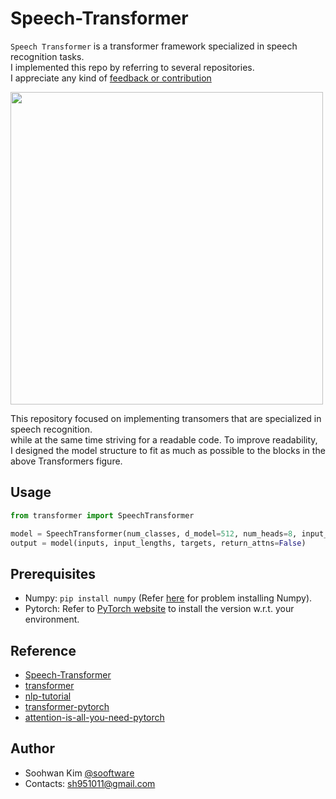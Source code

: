 # Speech-Transformer
  
`Speech Transformer` is a transformer framework specialized in speech recognition tasks.  
I implemented this repo by referring to several repositories.  
I appreciate any kind of [feedback or contribution](https://github.com/sooftware/Speech-Transformer/issues)  
  
<img src="https://user-images.githubusercontent.com/42150335/90434869-17e41400-e109-11ea-9738-9a4a53f884c7.png" width=500>
  
This repository focused on implementing transomers that are specialized in speech recognition.  
while at the same time striving for a readable code. To improve readability,  
I designed the model structure to fit as much as possible to the blocks in the above Transformers figure.  
  
## Usage
```python
from transformer import SpeechTransformer

model = SpeechTransformer(num_classes, d_model=512, num_heads=8, input_dim=80, extractor='vgg')
output = model(inputs, input_lengths, targets, return_attns=False)
```
  
## Prerequisites
  
* Numpy: `pip install numpy` (Refer [here](https://github.com/numpy/numpy) for problem installing Numpy).
* Pytorch: Refer to [PyTorch website](http://pytorch.org/) to install the version w.r.t. your environment.   
  
## Reference  
  
* [Speech-Transformer](https://github.com/kaituoxu/Speech-Transformer)
* [transformer](https://github.com/JayParks/transformer)
* [nlp-tutorial](https://github.com/graykode/nlp-tutorial)
* [transformer-pytorch](https://github.com/dreamgonfly/transformer-pytorch)
* [attention-is-all-you-need-pytorch](https://github.com/jadore801120/attention-is-all-you-need-pytorch)
  
## Author
  
* Soohwan Kim [@sooftware](https://github.com/sooftware)
* Contacts: sh951011@gmail.com
